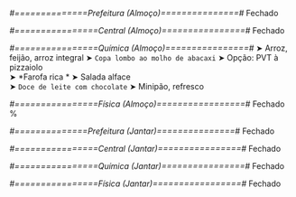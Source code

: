 
*#==============Prefeitura (Almoço)===============#*
Fechado

*#================Central (Almoço)================#*
Fechado

*#================Química (Almoço)================#*
➤ Arroz, feijão, arroz integral
➤ `Copa lombo ao molho de abacaxi`
➤ Opção: PVT à pizzaiolo   
➤ *Farofa rica *
➤ Salada alface   
➤ `Doce de leite com chocolate`
➤ Minipão, refresco

*#================Física (Almoço)=================#*
Fechado
%

*#==============Prefeitura (Jantar)===============#*
Fechado

*#================Central (Jantar)================#*
Fechado

*#================Química (Jantar)================#*
Fechado

*#================Física (Jantar)=================#*
Fechado
